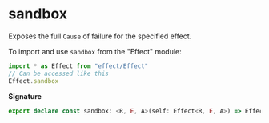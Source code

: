 # sandbox

Exposes the full `Cause` of failure for the specified effect.

To import and use `sandbox` from the "Effect" module:

```ts
import * as Effect from "effect/Effect"
// Can be accessed like this
Effect.sandbox
```

**Signature**

```ts
export declare const sandbox: <R, E, A>(self: Effect<R, E, A>) => Effect<R, Cause.Cause<E>, A>
```

